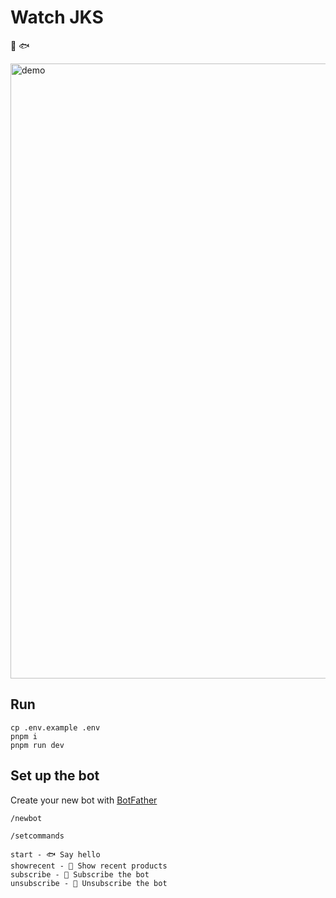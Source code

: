 # Watch JKS

👀 🐟

<img width="984" alt="demo" src="https://user-images.githubusercontent.com/17077760/229779512-86eeb856-100b-4795-8cea-4fdbd13768e8.png">

## Run

```
cp .env.example .env
pnpm i
pnpm run dev
```


## Set up the bot

Create your new bot with [BotFather](https://t.me/BotFather)

```
/newbot
```

```
/setcommands
```

```
start - 🐟 Say hello
showrecent - 👀 Show recent products
subscribe - 🔔 Subscribe the bot
unsubscribe - 🔕 Unsubscribe the bot
```
